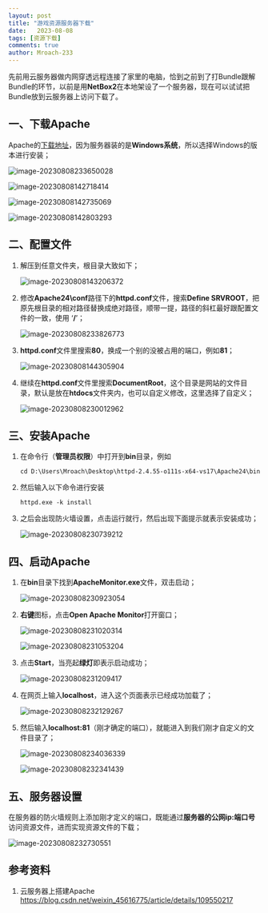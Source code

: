 ```yaml
---
layout: post
title: "游戏资源服务器下载"
date:   2023-08-08
tags: [资源下载]
comments: true
author: Mroach-233
---
```


先前用云服务器做内网穿透远程连接了家里的电脑，恰到之前到了打Bundle跟解Bundle的环节，以前是用**NetBox2**在本地架设了一个服务器，现在可以试试把Bundle放到云服务器上访问下载了。

<!-- more -->

## 一、下载Apache

Apache的[下载地址](https://httpd.apache.org/)，因为服务器装的是**Windows系统**，所以选择Windows的版本进行安装；

![image-20230808233650028](https://raw.githubusercontent.com/Mroach-233/Mroach-233.github.io/master/images/image-20230808233650028.png)

![image-20230808142718414](https://raw.githubusercontent.com/Mroach-233/Mroach-233.github.io/master/images/image-20230808142718414.png)

![image-20230808142735069](https://raw.githubusercontent.com/Mroach-233/Mroach-233.github.io/master/images/image-20230808142735069.png)

![image-20230808142803293](https://raw.githubusercontent.com/Mroach-233/Mroach-233.github.io/master/images/image-20230808142803293.png)

## 二、配置文件

1. 解压到任意文件夹，根目录大致如下；

   ![image-20230808143206372](https://raw.githubusercontent.com/Mroach-233/Mroach-233.github.io/master/images/image-20230808143206372.png)

2. 修改**Apache24\conf**路径下的**httpd.conf**文件，搜索**Define SRVROOT**，把原先根目录的相对路径替换成绝对路径，顺带一提，路径的斜杠最好跟配置文件的一致，使用 ‘**/**’；

   ![image-20230808233826773](https://raw.githubusercontent.com/Mroach-233/Mroach-233.github.io/master/images/image-20230808233826773.png)

   

3. **httpd.conf**文件里搜索**80**，换成一个别的没被占用的端口，例如**81**；

   ![image-20230808144305904](https://raw.githubusercontent.com/Mroach-233/Mroach-233.github.io/master/images/image-20230808144305904.png)

4. 继续在**httpd.conf**文件里搜索**DocumentRoot**，这个目录是网站的文件目录，默认是放在**htdocs**文件夹内，也可以自定义修改，这里选择了自定义；

   ![image-20230808230012962](https://raw.githubusercontent.com/Mroach-233/Mroach-233.github.io/master/images/image-20230808230012962.png)

   

## 三、安装Apache

1. 在命令行（**管理员权限**）中打开到**bin**目录，例如

   ```shell
   cd D:\Users\Mroach\Desktop\httpd-2.4.55-o111s-x64-vs17\Apache24\bin
   ```

2. 然后输入以下命令进行安装

   ```shell
   httpd.exe -k install
   ```

3. 之后会出现防火墙设置，点击运行就行，然后出现下面提示就表示安装成功；

   ![image-20230808230739212](https://raw.githubusercontent.com/Mroach-233/Mroach-233.github.io/master/images/image-20230808230739212.png)

## 四、启动Apache

1. 在**bin**目录下找到**ApacheMonitor.exe**文件，双击启动；

   ![image-20230808230923054](https://raw.githubusercontent.com/Mroach-233/Mroach-233.github.io/master/images/image-20230808230923054.png)
   
2. **右键**图标，点击**Open Apache Monitor**打开窗口；

   ![image-20230808231020314](https://raw.githubusercontent.com/Mroach-233/Mroach-233.github.io/master/images/image-20230808231020314.png)

   ![image-20230808231053204](https://raw.githubusercontent.com/Mroach-233/Mroach-233.github.io/master/images/image-20230808231053204.png)

3. 点击**Start**，当亮起**绿灯**即表示启动成功；

   ![image-20230808231209417](https://raw.githubusercontent.com/Mroach-233/Mroach-233.github.io/master/images/image-20230808231209417.png)

4. 在网页上输入**localhost**，进入这个页面表示已经成功加载了；

   ![image-20230808232129267](https://raw.githubusercontent.com/Mroach-233/Mroach-233.github.io/master/images/image-20230808232129267.png)

5. 然后输入**localhost:81**（刚才确定的端口），就能进入到我们刚才自定义的文件目录了；

   ![image-20230808234036339](https://raw.githubusercontent.com/Mroach-233/Mroach-233.github.io/master/images/image-20230808234036339.png)

   ![image-20230808232341439](https://raw.githubusercontent.com/Mroach-233/Mroach-233.github.io/master/images/image-20230808232341439.png)

## 五、服务器设置

​	在服务器的防火墙规则上添加刚才定义的端口，既能通过**服务器的公网ip:端口号**访问资源文件，进而实现资源文件的下载；

![image-20230808232730551](https://raw.githubusercontent.com/Mroach-233/Mroach-233.github.io/master/images/image-20230808232730551.png)

## 参考资料

1. 云服务器上搭建Apache https://blog.csdn.net/weixin_45616775/article/details/109550217

